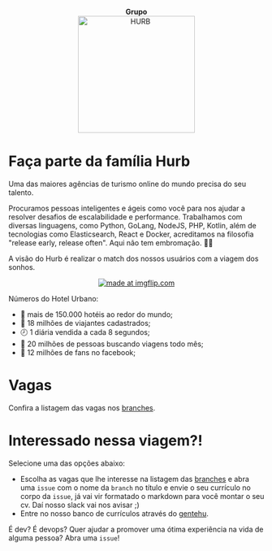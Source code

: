 <p align="center">
  <strong>Grupo</strong><br>
  <img src="https://avatars1.githubusercontent.com/u/7063040?v=4&s=200.jpg" alt="HURB" width="230" />
</p>


# Faça parte da família Hurb

Uma das maiores agências de turismo online do mundo precisa do seu talento.

Procuramos pessoas inteligentes e ágeis como você para nos ajudar a resolver desafios de escalabilidade e performance. Trabalhamos com diversas linguagens, como Python, GoLang, NodeJS, PHP, Kotlin, além de tecnologias como Elasticsearch, React e Docker, acreditamos na filosofia "release early, release often". Aqui não tem embromação. 🔪💀

A visão do Hurb é realizar o match dos nossos usuários com a viagem dos sonhos.
<p align="center">
<a href="https://imgflip.com/i/1xg8s5"><img src="https://i.imgflip.com/1xg8s5.jpg" title="made at imgflip.com"/></a>
</p>

Números do Hotel Urbano:
- 🏨 mais de 150.000 hotéis ao redor do mundo;
- 🛫 18 milhões de viajantes cadastrados;
- 🕗 1 diária vendida a cada 8 segundos;
- 👯 20 milhões de pessoas buscando viagens todo mês;
- 👥 12 milhões de fans no facebook;

# Vagas

Confira a listagem das vagas nos [branches](https://github.com/hurbcom/vagas/branches).

# Interessado nessa viagem?!
Selecione uma das opções abaixo:
- Escolha as vagas que lhe interesse na listagem das [branches](https://github.com/hurbcom/vagas/branches) e abra uma `issue` com o nome da `branch` no título e envie o seu currículo no corpo da `issue`, já vai vir formatado o markdown para você montar o seu cv. Daí nosso slack vai nos avisar ;)
- Entre no nosso banco de currículos através do [gentehu](http://viajar.hu/gentehu).


É dev? É devops? Quer ajudar a promover uma ótima experiência na vida de alguma pessoa? Abra uma `issue`!
